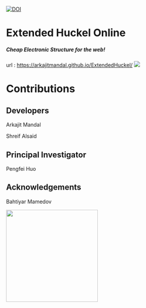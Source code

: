 [![DOI](https://zenodo.org/badge/137698186.svg)](https://zenodo.org/badge/latestdoi/137698186)

# Extended Huckel Online
##### Cheap Electronic Structure for the web! 
url : https://arkajitmandal.github.io/ExtendedHuckel/
<img src="Demo.png" >

# Contributions
## Developers
Arkajit Mandal 

Shreif Alsaid 

## Principal Investigator
Pengfei Huo 

## Acknowledgements
Bahtiyar Mamedov 



<img src="logo.jpg" width="250">
